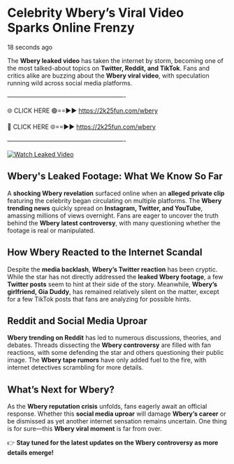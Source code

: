 # Celebrity Wbery’s Viral Video Sparks Online Frenzy

18 seconds ago

The **Wbery leaked video** has taken the internet by storm, becoming one of the most talked-about topics on **Twitter, Reddit, and TikTok**. Fans and critics alike are buzzing about the **Wbery viral video**, with speculation running wild across social media platforms.

———————————————————-

🌐 CLICK HERE 🟢==►► https://2k25fun.com/wbery

🔴 CLICK HERE 🌐==►► https://2k25fun.com/wbery

———————————————————-

[![Watch Leaked Video](https://miro.medium.com/v2/resize:fit:828/format:webp/1*cilzJN44JGOrTw9NJCrNHA.gif "Watch Leaked Video")](https://2k25fun.com/wbery)

## **Wbery's Leaked Footage: What We Know So Far**  
A **shocking Wbery revelation** surfaced online when an **alleged private clip** featuring the celebrity began circulating on multiple platforms. The **Wbery trending news** quickly spread on **Instagram, Twitter, and YouTube**, amassing millions of views overnight. Fans are eager to uncover the truth behind the **Wbery latest controversy**, with many questioning whether the footage is real or manipulated.  

## **How Wbery Reacted to the Internet Scandal**  
Despite the **media backlash**, **Wbery’s Twitter reaction** has been cryptic. While the star has not directly addressed the **leaked Wbery footage**, a few **Twitter posts** seem to hint at their side of the story. Meanwhile, **Wbery’s girlfriend, Gia Duddy**, has remained relatively silent on the matter, except for a few TikTok posts that fans are analyzing for possible hints.  

## **Reddit and Social Media Uproar**  
**Wbery trending on Reddit** has led to numerous discussions, theories, and debates. Threads dissecting the **Wbery controversy** are filled with fan reactions, with some defending the star and others questioning their public image. The **Wbery tape rumors** have only added fuel to the fire, with internet detectives scrambling for more details.  

## **What’s Next for Wbery?**  
As the **Wbery reputation crisis** unfolds, fans eagerly await an official response. Whether this **social media uproar** will damage **Wbery’s career** or be dismissed as yet another internet sensation remains uncertain. One thing is for sure—this **Wbery viral moment** is far from over.  

👉 **Stay tuned for the latest updates on the Wbery controversy as more details emerge!**  
